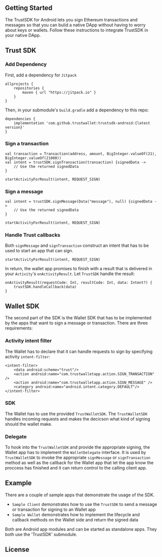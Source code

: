 ## Getting Started
The TrustSDK for Android lets you sign Ethereum transactions and messages so that you can bulid a native DApp
 without having to worry about keys or wallets. Follow these instructions to integrate TrustSDK in your native DApp.
 
## Trust SDK

### Add Dependency
First, add a dependency for `Jitpack`
    
    allprojects {
        repositories {
            maven { url "https://jitpack.io" }
        }
    }
    
Then, in your submodule's `build.gradle` add a dependency to this repo:

    dependencies {
        implementation 'com.github.trustwallet:trustsdk-android:{latest version}'
    }

### Sign a transaction

    val transaction = Transaction(address, amount, BigInteger.valueOf(21), BigInteger.valueOf(21000))
    val intent = trustSDK.signTransaction(transaction) {signedData ->
        // Use the returned signedData
    }

    startActivityForResult(intent, REQUEST_SIGN)
    
### Sign a message

    val intent = trustSDK.signMessage(Data("message"), null) {signedData ->
        // Use the returned signedData
    }

    startActivityForResult(intent, REQUEST_SIGN)
    
### Handle Trust callbacks
Both `signMessage` and `signTransaction` construct an intent that has to be used to start an app that can sign.
    
    startActivityForResult(intent, REQUEST_SIGN)

In return, the wallet app promises to finish with a result that is delivered in your `Activity`'s `onActivityResult`.
Let `TrustSDK` handle the result:

    onActivityResult(requestCode: Int, resultCode: Int, data: Intent?) {
        trustSDK.handleCallback(data)
    }
    
## Wallet SDK
The second part of the SDK is the Wallet SDK that has to be implemented by the apps that want to sign a message or transaction.
There are three requirements:
### Activity intent filter
The Wallet has to declare that it can handle requests to sign by specifying activity `intent-filter`:
    
    <intent-filter>
        <data android:scheme="trust"/>
        <action android:name="com.trustwalletapp.action.SIGN_TRANSACTION" />
        <action android:name="com.trustwalletapp.action.SIGN_MESSAGE" />
        <category android:name="android.intent.category.DEFAULT"/>
    </intent-filter>
### SDK
The Wallet has to use the provided `TrustWalletSDK`. The `TrustWalletSDK` handles incoming requests and makes the decicson what kind of 
signing should the wallet make.
 
### Delegate
To hook into the `TrustWalletSDK` and provide the appropriate signing, the Wallet app has to implement the `WalletDelegate` interface.
It is used by `TrustWalletSDK` to invoke the appropriate `signMessage` or `signTransaction` method as well as the callback for the 
Wallet app that let the app know the proccess has finished and it can return control to the calling client app.
 
## Example
There are a couple of sample apps that demonstrate the usage of the SDK.
* `Sample Client` demonstrates how to use the `TrustSDK` to send a message or transaction for signing to an Wallet app
* `Sample Wallet` demonstrates how to implement the lifecycle and callback methods on the Wallet side and return the signed data

Both are Android app modules and can be started as standalone apps. They both use the 'TrustSDK' submodule.

## License